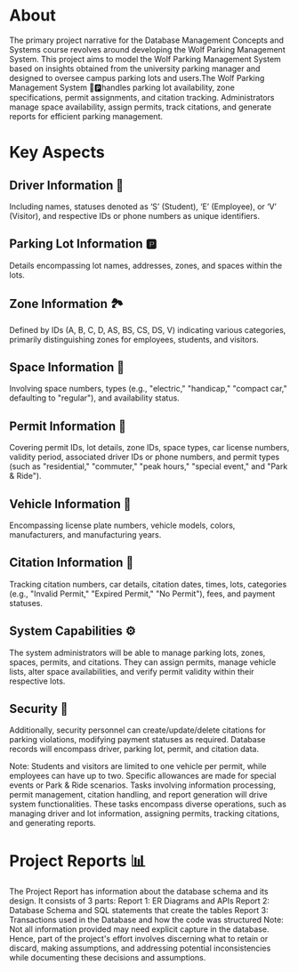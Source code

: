 
# About 
The primary project narrative for the Database Management Concepts and Systems course revolves around developing the Wolf Parking Management System. This project aims to model the Wolf Parking Management System based on insights obtained from the university parking manager and designed to oversee campus parking lots and users.The Wolf Parking Management System 🚗🅿️handles parking lot availability, zone specifications, permit assignments, and citation tracking. Administrators manage space availability, assign permits, track citations, and generate reports for efficient parking management.

# Key Aspects

## Driver Information 🚦
Including names, statuses denoted as ‘S’ (Student), ‘E’ (Employee), or ‘V’ (Visitor), and respective IDs or phone numbers as unique identifiers.

## Parking Lot Information 🅿️
Details encompassing lot names, addresses, zones, and spaces within the lots.

## Zone Information 🏞️
Defined by IDs (A, B, C, D, AS, BS, CS, DS, V) indicating various categories, primarily distinguishing zones for employees, students, and visitors.

## Space Information 🚀
Involving space numbers, types (e.g., "electric," "handicap," "compact car," defaulting to "regular"), and availability status.

## Permit Information 🎫
Covering permit IDs, lot details, zone IDs, space types, car license numbers, validity period, associated driver IDs or phone numbers, and permit types (such as "residential," "commuter," "peak hours," "special event," and "Park & Ride").

## Vehicle Information 🚗
Encompassing license plate numbers, vehicle models, colors, manufacturers, and manufacturing years.

## Citation Information 🚨
Tracking citation numbers, car details, citation dates, times, lots, categories (e.g., "Invalid Permit," "Expired Permit," "No Permit"), fees, and payment statuses.

## System Capabilities ⚙️
The system administrators will be able to manage parking lots, zones, spaces, permits, and citations. They can assign permits, manage vehicle lists, alter space availabilities, and verify permit validity within their respective lots.

## Security 🔐
Additionally, security personnel can create/update/delete citations for parking violations, modifying payment statuses as required. Database records will encompass driver, parking lot, permit, and citation data.

Note: Students and visitors are limited to one vehicle per permit, while employees can have up to two. Specific allowances are made for special events or Park & Ride scenarios. Tasks involving information processing, permit management, citation handling, and report generation will drive system functionalities. These tasks encompass diverse operations, such as managing driver and lot information, assigning permits, tracking citations, and generating reports.

# Project Reports 📊
The Project Report has information about the database schema and its design. It consists of 3 parts:
Report 1: ER Diagrams and APIs
Report 2: Database Schema and SQL statements that create the tables
Report 3: Transactions used in the Database and how the code was structured
Note: Not all information provided may need explicit capture in the database. Hence, part of the project's effort involves discerning what to retain or discard, making assumptions, and addressing potential inconsistencies while documenting these decisions and assumptions. 

